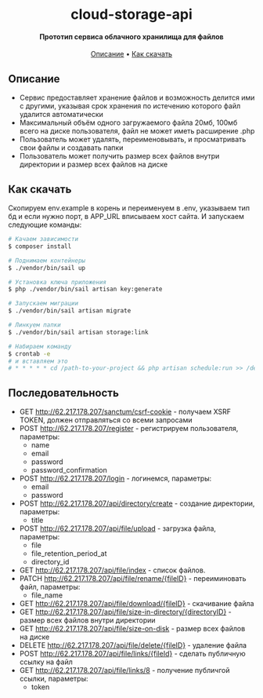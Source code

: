 
<h1 align="center">
  cloud-storage-api
  <br>
</h1>

<h4 align="center"> Прототип сервиса облачного хранилища для файлов </h4>


<p align="center">
  <a href="#описание">Описание</a> •
  <a href="#как-скачать">Как скачать</a>
</p>

## Описание



* Сервис предоставляет хранение файлов и возможность делится ими с другими, указывая срок хранения по истечению которого
  файл удалится автоматически
* Максимальный объём одного загружаемого файла 20мб, 100мб всего на диске пользователя, файл не может иметь расширение .php
* Пользователь может удалять, переименовывать, и просматривать свои файлы и создавать папки
* Пользователь может получить размер всех файлов внутри директории и размер всех файлов на диске

## Как скачать

Скопируем env.example в корень и переименуем в .env, указываем тип бд и если нужно порт, в APP_URL вписываем хост сайта.
И запускаем следующие команды:
```bash
# Качаем зависимости
$ composer install

# Поднимаем контейнеры
$ ./vendor/bin/sail up

# Установка ключа приложения
$ php ./vendor/bin/sail artisan key:generate

# Запускаем миграции
$ ./vendor/bin/sail artisan migrate

# Линкуем папки
$ ./vendor/bin/sail artisan storage:link

# Набираем команду
$ crontab -e
# и вставляем это
# * * * * * cd /path-to-your-project && php artisan schedule:run >> /dev/null 2>&1 
```
## Последовательность



* GET http://62.217.178.207/sanctum/csrf-cookie - получаем XSRF TOKEN, должен отправляться со всеми запросами
* POST http://62.217.178.207/register - регистрируем пользователя, параметры:
    * name 
    * email 
    * password 
    * password_confirmation 
* POST http://62.217.178.207/login - логинемся, параметры:
    * email
    * password
* POST http://62.217.178.207/api/directory/create - создание директории, параметры:
    * title
* POST http://62.217.178.207/api/file/upload - загрузка файла, параметры:
    * file
    * file_retention_period_at
    * directory_id
* GET http://62.217.178.207/api/file/index - список файлов.
* PATCH http://62.217.178.207/api/file/rename/{fileID} - переиминовать файл, параметры:
    * file_name
* GET http://62.217.178.207/api/file/download/{fileID} - скачивание файла
* GET http://62.217.178.207/api/file/size-in-directory/{directoryID} - размер всех файлов внутри директории
* GET http://62.217.178.207/api/file/size-on-disk - размер всех файлов на диске
* DELETE http://62.217.178.207/api/file/delete/{fileID} - удаление файла
* POST http://62.217.178.207/api/file/links/{fileId} - сделать публичную ссылку на файл
* GET http://62.217.178.207/api/file/links/8 - получение публичгой ссылки, параметры:
    * token
